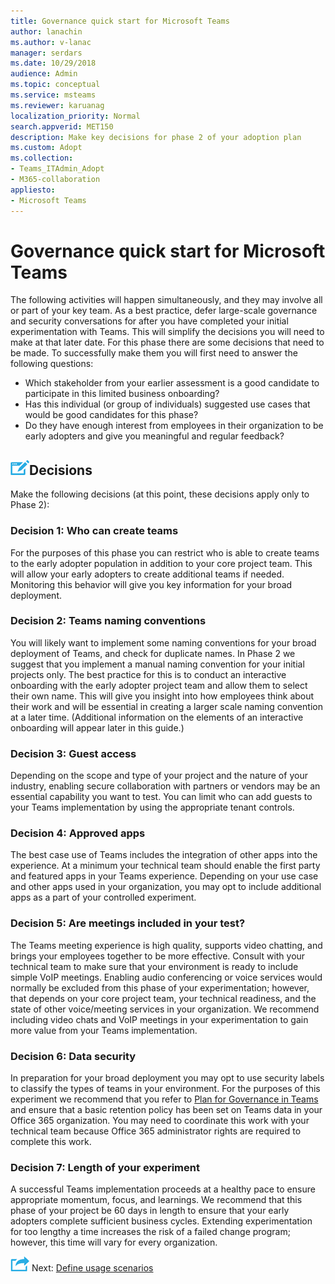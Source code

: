```yaml
---
title: Governance quick start for Microsoft Teams
author: lanachin
ms.author: v-lanac
manager: serdars
ms.date: 10/29/2018
audience: Admin
ms.topic: conceptual
ms.service: msteams
ms.reviewer: karuanag
localization_priority: Normal
search.appverid: MET150
description: Make key decisions for phase 2 of your adoption plan 
ms.custom: Adopt
ms.collection: 
- Teams_ITAdmin_Adopt
- M365-collaboration
appliesto: 
- Microsoft Teams
---
```



# Governance quick start for Microsoft Teams

The following activities will happen simultaneously, and they may involve all or part of your key team. As a best practice, defer large-scale governance and security conversations for after you have completed your initial experimentation with Teams. This will simplify the decisions you will need to make at that later date. For this phase there are some decisions that need to be made. To successfully make them you will first need to answer the following questions:

- Which stakeholder from your earlier assessment is a good candidate to participate in this limited business onboarding?
- Has this individual (or group of individuals) suggested use cases that would be good candidates for this phase?  
- Do they have enough interest from employees in their organization to be early adopters and give you meaningful and regular feedback? 

## ![An icon representing a decision point](media/teams-adoption-decision-icon.png)Decisions

Make the following decisions (at this point, these decisions apply only to Phase 2):

### Decision 1: Who can create teams 

For the purposes of this phase you can restrict who is able to create teams to the early adopter population in addition to your core project team. This will allow your early adopters to create additional teams if needed. Monitoring this behavior will give you key information for your broad deployment.

### Decision 2: Teams naming conventions 

You will likely want to implement some naming conventions for your broad deployment of Teams, and check for duplicate names. In Phase 2 we suggest that you implement a manual naming convention for your initial projects only. The best practice for this is to conduct an interactive onboarding with the early adopter project team and allow them to select their own name. This will give you insight into how employees think about their work and will be essential in creating a larger scale naming convention at a later time. (Additional information on the elements of an interactive onboarding will appear later in this guide.)

### Decision 3: Guest access

Depending on the scope and type of your project and the nature of your industry, enabling secure collaboration with partners or vendors may be an essential capability you want to test. You can limit who can add guests to your Teams implementation by using the appropriate tenant controls. 

### Decision 4: Approved apps

The best case use of Teams includes the integration of other apps into the experience. At a minimum your technical team should enable the first party and featured apps in your Teams experience. Depending on your use case and other apps used in your organization, you may opt to include additional apps as a part of your controlled experiment. 

### Decision 5: Are meetings included in your test? 

The Teams meeting experience is high quality, supports video chatting, and brings your employees together to be more effective. Consult with your technical team to make sure that your environment is ready to include simple VoIP meetings. Enabling audio conferencing or voice services would normally be excluded from this phase of your experimentation; however, that depends on your core project team, your technical readiness, and the state of other voice/meeting services in your organization. We recommend including video chats and VoIP meetings in your experimentation to gain more value from your Teams implementation. 

### Decision 6:  Data security

In preparation for your broad deployment you may opt to use security labels to classify the types of teams in your environment. For the purposes of this experiment we recommend that you refer to [Plan for Governance in Teams](plan-teams-governance.md) and ensure that a basic retention policy has been set on Teams data in your Office 365 organization. You may need to coordinate this work with your technical team because Office 365 administrator rights are required to complete this work.

### Decision 7: Length of your experiment

A successful Teams implementation proceeds at a healthy pace to ensure appropriate momentum, focus, and learnings. We recommend that this phase of your project be 60 days in length to ensure that your early adopters complete sufficient business cycles. Extending experimentation for too lengthy a time increases the risk of a failed change program; however, this time will vary for every organization.  

![An icon representing the next step](media/teams-adoption-next-icon.png) Next: [Define usage scenarios](teams-adoption-define-usage-scenarios.md)
